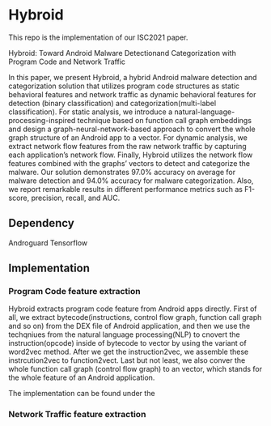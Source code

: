 # Hybroid
This repo is the implementation of our ISC2021 paper. 

Hybroid: Toward Android Malware Detectionand Categorization with Program Code and Network Traffic

In this paper, we present Hybroid, a hybrid Android malware detection and categorization solution that utilizes program code structures  as  static  behavioral  features  and  network  traffic  as  dynamic  behavioral features for detection (binary classification) and categorization(multi-label classification). For static analysis, we introduce a natural-language-processing-inspired technique based on function call graph embeddings and design a graph-neural-network-based approach to convert the whole graph structure of an Android app to a vector. For dynamic analysis, we extract network flow features from the raw network traffic by  capturing  each  application’s  network  flow.  Finally, Hybroid utilizes the network flow features combined with the graphs’ vectors to detect and categorize the malware. Our solution demonstrates 97.0% accuracy on average for malware detection and 94.0% accuracy for malware categorization. Also, we report remarkable results in different performance metrics such as F1-score, precision, recall, and AUC.

## Dependency
Androguard
Tensorflow

## Implementation
### Program Code feature extraction
Hybroid extracts program code feature from Android apps directly. First of all, we extract bytecode(instructions, control flow graph, function call graph and so on) from the DEX file of Android application, and then we use the techqniues from the natural language processing(NLP) to cnovert the instruction(opcode) inside of bytecode to vector by using the variant of word2vec method. After we get the instruction2vec, we assemble these instrcution2vec to function2vect. Last but not least, we also conver the whole function call graph (control flow graph) to an vector, which stands for the whole feature of an Android application. 

The implementation can be found under the 
### Network Traffic feature extraction
